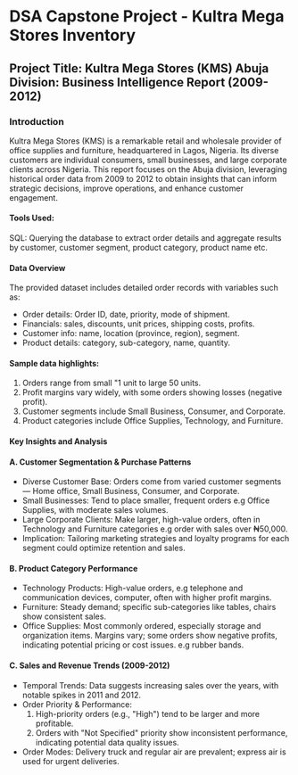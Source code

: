 # DSA Capstone Project - Kultra Mega Stores Inventory

## Project Title: Kultra Mega Stores (KMS) Abuja Division: Business Intelligence Report (2009-2012)

### Introduction
Kultra Mega Stores (KMS) is a remarkable retail and wholesale provider of office supplies and furniture, headquartered in Lagos, Nigeria. Its diverse customers are individual consumers, small businesses, and large corporate clients across Nigeria. This report focuses on the Abuja division, leveraging historical order data from 2009 to 2012 to obtain insights that can inform strategic decisions, improve operations, and enhance customer engagement.

#### Tools Used:
SQL: Querying the database to extract order details and aggregate results by customer, customer segment, product category, product name etc.

#### Data Overview
The provided dataset includes detailed order records with variables such as:
- Order details: Order ID, date, priority, mode of shipment.
- Financials: sales, discounts, unit prices, shipping costs, profits.
- Customer info: name, location (province, region), segment.
- Product details: category, sub-category, name, quantity.

#### Sample data highlights:
  1. Orders range from small "1 unit to large 50 units.
  2. Profit margins vary widely, with some orders showing losses (negative profit).
  3. Customer segments include Small Business, Consumer, and Corporate.
  4. Product categories include Office Supplies, Technology, and Furniture.

#### Key Insights and Analysis
#### A. Customer Segmentation & Purchase Patterns
- Diverse Customer Base: Orders come from varied customer segments — Home office, Small Business, Consumer, and Corporate.
- Small Businesses: Tend to place smaller, frequent orders e.g Office Supplies, with moderate sales volumes.
- Large Corporate Clients: Make larger, high-value orders, often in Technology and Furniture categories e.g order with sales over ₦50,000.
- Implication: Tailoring marketing strategies and loyalty programs for each segment could optimize retention and sales.

#### B. Product Category Performance
- Technology Products: High-value orders, e.g telephone and communication devices, computer, often with higher profit margins.
- Furniture: Steady demand; specific sub-categories like tables, chairs show consistent sales.
- Office Supplies: Most commonly ordered, especially storage and organization items. Margins vary; some orders show negative profits, indicating potential pricing or cost issues. e.g rubber bands.

#### C. Sales and Revenue Trends (2009-2012)
- Temporal Trends: Data suggests increasing sales over the years, with notable spikes in 2011 and 2012.
- Order Priority & Performance:
  1. High-priority orders (e.g., "High") tend to be larger and more profitable.
  2. Orders with "Not Specified" priority show inconsistent performance, indicating potential data quality issues.
- Order Modes: Delivery truck and regular air are prevalent; express air is used for urgent deliveries.
